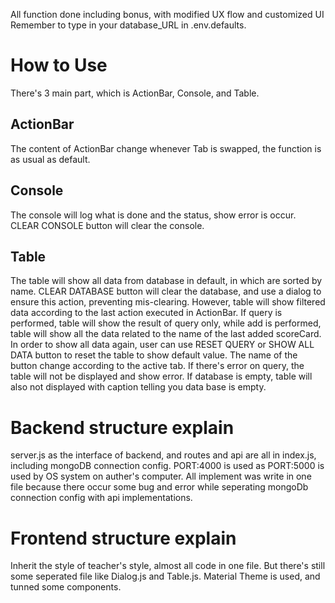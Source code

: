 All function done including bonus, with modified UX flow and customized UI
Remember to type in your database_URL in .env.defaults.

# How to Use
There's 3 main part, which is ActionBar, Console, and Table.

## ActionBar
The content of ActionBar change whenever Tab is swapped, the function is as usual as default.

## Console
The console will log what is done and the status, show error is occur. CLEAR CONSOLE button will clear the console.

## Table
The table will show all data from database in default, in which are sorted by name. CLEAR DATABASE button will clear the database, and use a dialog to ensure this action, preventing mis-clearing. However, table will show filtered data according to the last action executed in ActionBar. If query is performed, table will show the result of query only, while add is performed, table will show all the data related to the name of the last added scoreCard. In order to show all data again, user can use RESET QUERY or SHOW ALL DATA button to reset the table to show default value. The name of the button change according to the active tab. If there's error on query, the table will not be displayed and show error. If database is empty, table will also not displayed with caption telling you data base is empty.

# Backend structure explain
server.js as the interface of backend, and routes and api are all in index.js, including mongoDB connection config. PORT:4000 is used as PORT:5000 is used by OS system on auther's computer. All implement was write in one file because there occur some bug and error while seperating mongoDb connection config with api implementations.

# Frontend structure explain
Inherit the style of teacher's style, almost all code in one file. But there's still some seperated file like Dialog.js and Table.js. Material Theme is used, and tunned some components.

